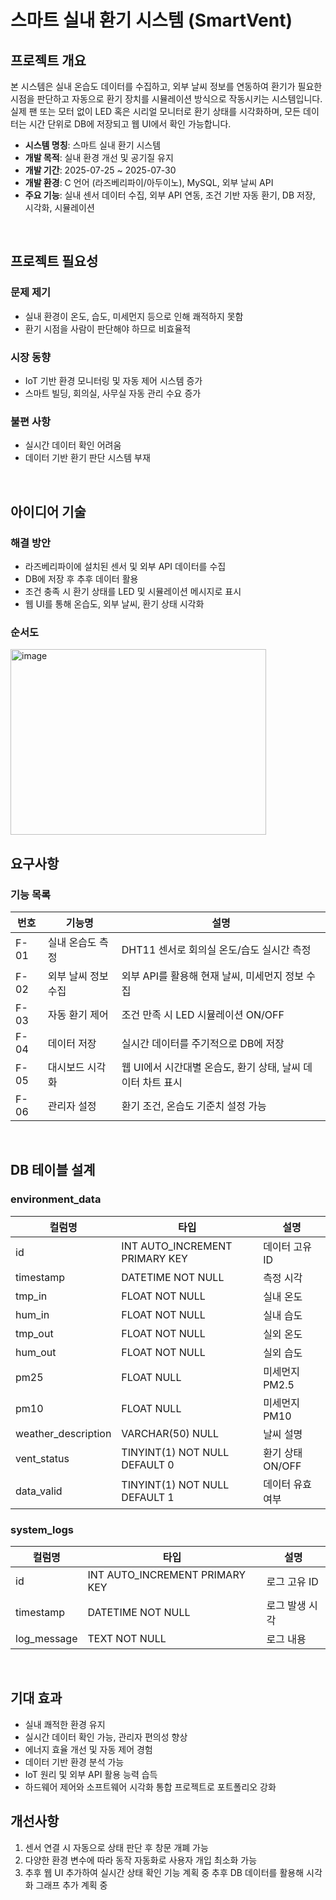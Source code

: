# 스마트 실내 환기 시스템 (SmartVent)

## 프로젝트 개요
본 시스템은 실내 온습도 데이터를 수집하고, 외부 날씨 정보를 연동하여 환기가 필요한 시점을 판단하고 자동으로 환기 장치를 시뮬레이션 방식으로 작동시키는 시스템입니다.  
실제 팬 또는 모터 없이 LED 혹은 시리얼 모니터로 환기 상태를 시각화하며, 모든 데이터는 시간 단위로 DB에 저장되고 웹 UI에서 확인 가능합니다.

- **시스템 명칭**: 스마트 실내 환기 시스템
- **개발 목적**: 실내 환경 개선 및 공기질 유지
- **개발 기간**: 2025-07-25 ~ 2025-07-30
- **개발 환경**: C 언어 (라즈베리파이/아두이노), MySQL, 외부 날씨 API
- **주요 기능**: 실내 센서 데이터 수집, 외부 API 연동, 조건 기반 자동 환기, DB 저장, 시각화, 시뮬레이션

<br/>

## 프로젝트 필요성

### 문제 제기
- 실내 환경이 온도, 습도, 미세먼지 등으로 인해 쾌적하지 못함
- 환기 시점을 사람이 판단해야 하므로 비효율적

### 시장 동향
- IoT 기반 환경 모니터링 및 자동 제어 시스템 증가
- 스마트 빌딩, 회의실, 사무실 자동 관리 수요 증가

### 불편 사항
- 실시간 데이터 확인 어려움
- 데이터 기반 환기 판단 시스템 부재

<br/>

## 아이디어 기술

### 해결 방안
- 라즈베리파이에 설치된 센서 및 외부 API 데이터를 수집
- DB에 저장 후 추후 데이터 활용
- 조건 충족 시 환기 상태를 LED 및 시뮬레이션 메시지로 표시
- 웹 UI를 통해 온습도, 외부 날씨, 환기 상태 시각화

### 순서도
<img width="409" height="297" alt="image" src="https://github.com/user-attachments/assets/671a92a4-710d-4c12-a623-3ef32043e8d7" />

<br/>

## 요구사항

### 기능 목록

| 번호 | 기능명 | 설명 |
| --- | --- | --- |
| F-01 | 실내 온습도 측정 | DHT11 센서로 회의실 온도/습도 실시간 측정 |
| F-02 | 외부 날씨 정보 수집 | 외부 API를 활용해 현재 날씨, 미세먼지 정보 수집 |
| F-03 | 자동 환기 제어 | 조건 만족 시 LED 시뮬레이션 ON/OFF |
| F-04 | 데이터 저장 | 실시간 데이터를 주기적으로 DB에 저장 |
| F-05 | 대시보드 시각화 | 웹 UI에서 시간대별 온습도, 환기 상태, 날씨 데이터 차트 표시 |
| F-06 | 관리자 설정 | 환기 조건, 온습도 기준치 설정 가능 |

<br/>

## DB 테이블 설계

### environment_data

| 컬럼명 | 타입 | 설명 |
| --- | --- | --- |
| id | INT AUTO_INCREMENT PRIMARY KEY | 데이터 고유 ID |
| timestamp | DATETIME NOT NULL | 측정 시각 |
| tmp_in | FLOAT NOT NULL | 실내 온도 |
| hum_in | FLOAT NOT NULL | 실내 습도 |
| tmp_out | FLOAT NOT NULL | 실외 온도 |
| hum_out | FLOAT NOT NULL | 실외 습도 |
| pm25 | FLOAT NULL | 미세먼지 PM2.5 |
| pm10 | FLOAT NULL | 미세먼지 PM10 |
| weather_description | VARCHAR(50) NULL | 날씨 설명 |
| vent_status | TINYINT(1) NOT NULL DEFAULT 0 | 환기 상태 ON/OFF |
| data_valid | TINYINT(1) NOT NULL DEFAULT 1 | 데이터 유효 여부 |

### system_logs

| 컬럼명 | 타입 | 설명 |
| --- | --- | --- |
| id | INT AUTO_INCREMENT PRIMARY KEY | 로그 고유 ID |
| timestamp | DATETIME NOT NULL | 로그 발생 시각 |
| log_message | TEXT NOT NULL | 로그 내용 |

<br/>

## 기대 효과
- 실내 쾌적한 환경 유지
- 실시간 데이터 확인 가능, 관리자 편의성 향상
- 에너지 효율 개선 및 자동 제어 경험
- 데이터 기반 환경 분석 가능
- IoT 원리 및 외부 API 활용 능력 습득
- 하드웨어 제어와 소프트웨어 시각화 통합 프로젝트로 포트폴리오 강화

## 개선사항
1.	센서 연결 시 자동으로 상태 판단 후 창문 개폐 가능
2.	다양한 환경 변수에 따라 동작 자동화로 사용자 개입 최소화 가능
3.	추후 웹 UI 추가하여 실시간 상태 확인 기능 계획 중
   추후 DB 데이터를 활용해 시각화 그래프 추가 계획 중
